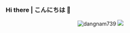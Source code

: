 ### Hi there | こんにちは 👋

<p align="center">
  <img src ="https://github-readme-stats.vercel.app/api?username=thanhhff&show_icons=true&locale=en" alt="dangnam739">
  <img src ="https://github-readme-stats.vercel.app/api/top-langs/?username=thanhhff&layout=compact&hide_border=true&langs_count=10">
</p>

<!--
**thanhhff/thanhhff** is a ✨ _special_ ✨ repository because its `README.md` (this file) appears on your GitHub profile.

Here are some ideas to get you started:

- 🔭 I’m currently working on ...
- 🌱 I’m currently learning ...
- 👯 I’m looking to collaborate on ...
- 🤔 I’m looking for help with ...
- 💬 Ask me about ...
- 📫 How to reach me: ...
- 😄 Pronouns: ...
- ⚡ Fun fact: ...
-->
